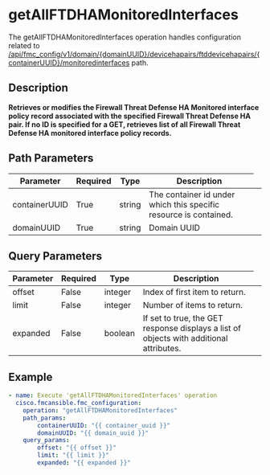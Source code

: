 # getAllFTDHAMonitoredInterfaces

The getAllFTDHAMonitoredInterfaces operation handles configuration related to [/api/fmc_config/v1/domain/{domainUUID}/devicehapairs/ftddevicehapairs/{containerUUID}/monitoredinterfaces](/paths//api/fmc_config/v1/domain/{domain_uuid}/devicehapairs/ftddevicehapairs/{container_uuid}/monitoredinterfaces.md) path.&nbsp;
## Description
**Retrieves or modifies the Firewall Threat Defense HA Monitored interface policy record associated with the specified Firewall Threat Defense HA pair. If no ID is specified for a GET, retrieves list of all Firewall Threat Defense HA monitored interface policy records.**

## Path Parameters
| Parameter | Required | Type | Description |
| --------- | -------- | ---- | ----------- |
| containerUUID | True | string <td colspan=3> The container id under which this specific resource is contained. |
| domainUUID | True | string <td colspan=3> Domain UUID |

## Query Parameters
| Parameter | Required | Type | Description |
| --------- | -------- | ---- | ----------- |
| offset | False | integer <td colspan=3> Index of first item to return. |
| limit | False | integer <td colspan=3> Number of items to return. |
| expanded | False | boolean <td colspan=3> If set to true, the GET response displays a list of objects with additional attributes. |

## Example
```yaml
- name: Execute 'getAllFTDHAMonitoredInterfaces' operation
  cisco.fmcansible.fmc_configuration:
    operation: "getAllFTDHAMonitoredInterfaces"
    path_params:
        containerUUID: "{{ container_uuid }}"
        domainUUID: "{{ domain_uuid }}"
    query_params:
        offset: "{{ offset }}"
        limit: "{{ limit }}"
        expanded: "{{ expanded }}"

```